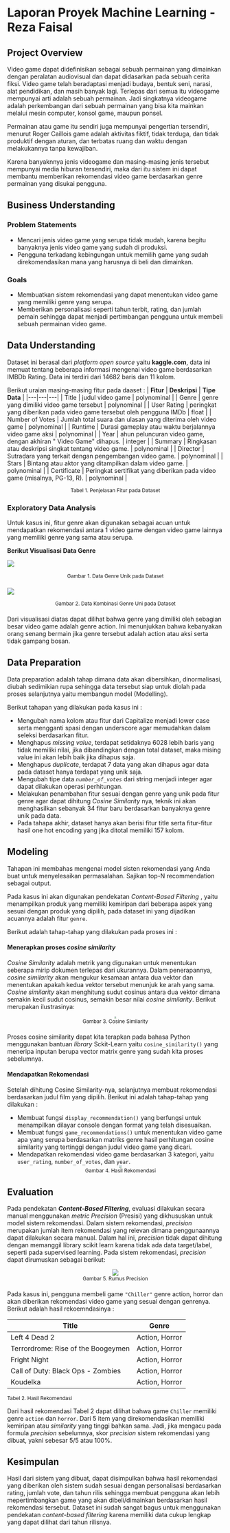 # Laporan Proyek Machine Learning - Reza Faisal

## Project Overview

Video game dapat didefinisikan sebagai sebuah permainan yang dimainkan dengan peralatan audiovisual dan dapat didasarkan pada sebuah cerita fiksi. Video game telah beradaptasi menjadi budaya, bentuk seni, narasi, alat pendidikan, dan masih banyak lagi. Terlepas dari semua itu videogame mempunyai arti adalah sebuah permainan. Jadi singkatnya videogame adalah perkembangan dari sebuah permainan yang bisa kita mainkan melalui mesin computer, konsol game, maupun ponsel.

Permainan atau game itu sendiri juga mempunyai pengertian tersendiri, menurut Roger Caillois game adalah aktivitas fiktif, tidak terduga, dan tidak produktif dengan aturan, dan terbatas ruang dan waktu dengan melakukannya tanpa kewajiban.

Karena banyaknnya jenis videogame dan masing-masing jenis tersebut mempunyai media hiburan tersendiri, maka dari itu sistem ini dapat membantu memberikan rekomendasi video game berdasarkan genre permainan yang disukai pengguna. 

## Business Understanding

### Problem Statements

- Mencari jenis video game yang serupa tidak mudah, karena begitu banyaknya jenis video game yang sudah di produksi.
- Pengguna terkadang kebingungan untuk memilih game yang sudah direkomendasikan mana yang harusnya di beli dan dimainkan.

### Goals

- Membuatkan sistem rekomendasi yang dapat menentukan video game yang memiliki genre yang serupa.
- Memberikan personalisasi seperti tahun terbit, rating, dan jumlah pemain sehingga dapat menjadi pertimbangan pengguna untuk membeli sebuah permainan video game.

## Data Understanding
Dataset ini berasal dari *platform open source* yaitu **kaggle.com**, data ini memuat tentang beberapa informasi mengenai video game berdasarkan IMBDb Rating. Data ini terdiri dari 14682 baris dan 11 kolom.

Berikut uraian masing-masing fitur pada daaset :
| **Fitur** | **Deskripsi** | **Tipe Data** |
|---|---|---|
| Title | judul video game | polynominal |
| Genre | genre yang dimiliki video game tersebut | polynominal |
| User Rating | peringkat yang diberikan pada video game tersebut oleh pengguna IMDb | float |
| Number of Votes | Jumlah total suara dan ulasan yang diterima oleh video game | polynominal |
| Runtime | Durasi gameplay atau waktu berjalannya video game aksi | polynominal |
| Year | ahun peluncuran video game, dengan akhiran " Video Game" dihapus. | integer |
| Summary | Ringkasan atau deskripsi singkat tentang video game. | polynominal |
| Director | Sutradara yang terkait dengan pengembangan video game. | polynominal |
| Stars | Bintang atau aktor yang ditampilkan dalam video game. | polynominal |
| Certificate | Peringkat sertifikat yang diberikan pada video game (misalnya, PG-13, R). | polynominal |

<small class="content-footer">Tabel 1. Penjelasan Fitur pada Dataset</small>


### Exploratory Data Analysis
Untuk kasus ini, fitur genre akan digunakan sebagai acuan untuk mendapatkan rekomendasi antara 1 video game dengan video game lainnya yang memiliki genre yang sama atau serupa.

**Berikut Visualisasi Data Genre**

<img src="images/unique.png"/>

<small class="content-footer">Gambar 1. Data Genre Unik pada Dataset</small>

<img src="images/combine.png"/>

<small class="content-footer">Gambar 2. Data Kombinasi Genre Uni pada Dataset</small>

Dari visualisasi diatas dapat dilihat bahwa genre yang dimiliki oleh sebagian besar video game adalah genre action. Ini menunjukkan bahwa kebanyakan orang senang bermain jika genre tersebut adalah action atau aksi serta tidak gampang bosan.

## Data Preparation

Data preparation adalah tahap dimana data akan dibersihkan, dinormalisasi, diubah sedimikian rupa sehingga data tersebut siap untuk diolah pada proses selanjutnya yaitu membangun model (Modelling).

Berikut tahapan yang dilakukan pada kasus ini :
- Mengubah nama kolom atau fitur dari Capitalize menjadi lower case serta mengganti spasi dengan underscore agar memudahkan dalam seleksi berdasarkan fitur.
- Menghapus *missing value*, terdapat setidaknya 6028 lebih baris yang tidak memiliki nilai, jika dibandingkan dengan total dataset, maka mising value ini akan lebih baik jika dihapus saja.
- Menghapus *duplicate*, terdapat 7 data yang akan dihapus agar data pada dataset hanya terdapat yang unik saja.
- Mengubah tipe data *`number_of_votes`* dari string menjadi integer agar dapat dilakukan operasi perhitungan.
- Melakukan penambahan fitur sesuai dengan genre yang unik pada fitur genre agar dapat dihitung *Cosine Similarity* nya, teknik ini akan menghasilkan sebanyak 34 fitur baru berdasarkan banyaknya genre unik pada data.
- Pada tahapa akhir, dataset hanya akan berisi fitur title serta fitur-fitur hasil one hot encoding yang jika ditotal memiliki 157 kolom.


## Modeling
Tahapan ini membahas mengenai model sisten rekomendasi yang Anda buat untuk menyelesaikan permasalahan. Sajikan top-N recommendation sebagai output.

Pada kasus ini akan digunakan pendekatan *Content-Based Filtering* , yaitu menampilkan produk yang memiliki kemiripan dari beberapa aspek yang sesuai dengan produk yang dipilih, pada dataset ini yang dijadikan acuannya adalah fitur `genre`.

Berikut adalah tahap-tahap yang dilakukan pada proses ini :
#### Menerapkan proses *cosine similarity*
*Cosine Similarity* adalah metrik yang digunakan untuk menentukan seberapa mirip dokumen terlepas dari ukurannya. Dalam penerapannya, *cosine similarity* akan mengukur kesamaan antara dua vektor dan menentukan apakah kedua vektor tersebut menunjuk ke arah yang sama. *Cosine similarity* akan menghitung sudut cosinus antara dua vektor dimana semakin kecil sudut cosinus, semakin besar nilai *cosine similarity*. Berikut merupakan ilustrasinya:
<center>
    <img src="images/cosine similarity.jpeg" style="zoom:30%;" />
    <small class="content-footer">Gambar 3. Cosine Similarity</small>
</center>

Proses cosine similarity dapat kita terapkan pada bahasa Python menggunakan bantuan *library* Sckit-Learn yaitu `cosine_similarity()` yang meneripa inputan berupa vector matrix genre yang sudah kita proses sebelumnya.

#### Mendapatkan Rekomendasi
Setelah dihitung Cosine Similarity-nya, selanjutnya membuat rekomendasi berdasarkan judul film yang dipilih. Berikut ini adalah tahap-tahap yang dilakukan :
- Membuat fungsi `display_recommendation()` yang berfungsi untuk menampilkan dilayar console dengan format yang telah disesuaikan.
- Membuat fungsi `game_recommendations()` untuk menentukan video game apa yang serupa berdasarkan matriks genre hasil perhitungan cosine similarity yang tertinggi dengan judul video game yang dicari.
- Mendapatkan rekomendasi video game berdasarkan 3 kategori, yaitu `user_rating`, `number_of_votes`, dan `year`.
    <center>
        <img src="images/result.png" style="zoom:40%" />
        <small class="content-footer">Gambar 4. Hasil Rekomendasi</small>
    </center>

## Evaluation
Pada pendekatan ***Content-Based Filtering***, evaluasi dilakukan secara manual menggunakan *metric Precision* (Presisi) yang dikhususkan untuk model sistem rekomendasi. Dalam sistem rekomendasi, *precision* merupakan jumlah item rekomendasi yang relevan dimana penggunaannya dapat dilakukan secara manual. Dalam hal ini, *precision* tidak dapat dihitung dengan memanggil library scikit learn karena tidak ada data target/label, seperti pada supervised learning. Pada sistem rekomendasi, *precision* dapat dirumuskan sebagai berikut:
<center>
    <img src="images/precision.png" style="zoom:90%" />
    <small class="content-footer">Gambar 5. Rumus Precision</small>
</center>

Pada kasus ini, pengguna membeli game `"Chiller"` genre action, horror dan akan diberikan rekomendasi video game yang sesuai dengan genrenya. Berikut adalah hasil rekoemndasinya :


<center>

| **Title** | **Genre** |
|---|---|
| Left 4 Dead 2 | Action, Horror |
| Terrordrome: Rise of the Boogeymen | Action, Horror |
| Fright Night | Action, Horror |
| Call of Duty: Black Ops - Zombies | Action, Horror |
| Koudelka | Action, Horror |
</center>

<small>Tabel 2. Hasil Rekomendasi</small>

Dari hasil rekomendasi Tabel 2 dapat dilihat bahwa game `Chiller` memiliki genre `action` dan `horror`. Dari 5 item yang direkomendasikan memiliki kemiripan atau *similarity* yang tinggi bahkan sama. Jadi, jika mengacu pada formula *precision* sebelumnya, skor *precision* sistem rekomendasi yang dibuat, yakni sebesar 5/5 atau 100%.

## Kesimpulan

Hasil dari sistem yang dibuat, dapat disimpulkan bahwa hasil rekomendasi yang diberikan oleh sistem sudah sesuai dengan personalisasi berdasarkan rating, jumlah vote, dan tahun rilis sehingga membuat pengguna akan lebih mepertimbangkan game yang akan dibeli/dimainkan berdasarkan hasil rekomendasi tersebut. Dataset ini sudah sangat bagus untuk menggunakan pendekatan *content-based filtering* karena memiliki data cukup lengkap yang dapat dilihat dari tahun rilisnya.

<style>
    .content-footer{
        text-align:center;
        display:block;
        margin-bottom: 20px;
    }
</style>